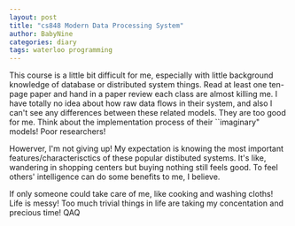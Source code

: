```yaml
---
layout: post
title: "cs848 Modern Data Processing System"
author: BabyNine
categories: diary
tags: waterloo programming
---
```


This course is a little bit difficult for me, especially with little background knowledge of database or distributed system things. Read at least one ten-page paper and hand in a paper review each class are almost killing me. I have totally no idea about how raw data flows in their system, and also I can't see any differences between these related models. They are too good for me. Think about the implementation process of their ``imaginary" models! Poor researchers!

Howerver, I'm not giving up! My expectation is knowing the most important features/characterisctics of these popular distibuted systems. It's like, wandering in shopping centers but buying nothing still feels good. To feel others' intelligence can do some benefits to me, I believe.

If only someone could take care of me, like cooking and washing cloths! Life is messy! Too much trivial things in life are taking my concentation and precious time! QAQ
